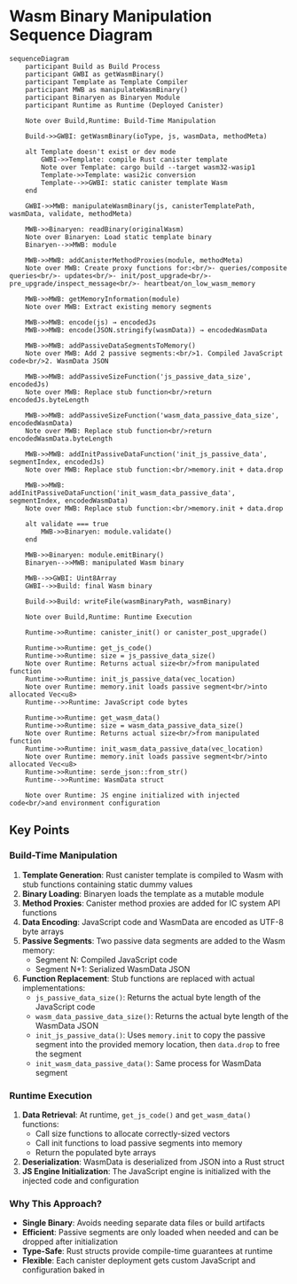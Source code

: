 # Wasm Binary Manipulation Sequence Diagram

```mermaid
sequenceDiagram
    participant Build as Build Process
    participant GWBI as getWasmBinary()
    participant Template as Template Compiler
    participant MWB as manipulateWasmBinary()
    participant Binaryen as Binaryen Module
    participant Runtime as Runtime (Deployed Canister)

    Note over Build,Runtime: Build-Time Manipulation

    Build->>GWBI: getWasmBinary(ioType, js, wasmData, methodMeta)

    alt Template doesn't exist or dev mode
        GWBI->>Template: compile Rust canister template
        Note over Template: cargo build --target wasm32-wasip1
        Template->>Template: wasi2ic conversion
        Template-->>GWBI: static canister template Wasm
    end

    GWBI->>MWB: manipulateWasmBinary(js, canisterTemplatePath, wasmData, validate, methodMeta)

    MWB->>Binaryen: readBinary(originalWasm)
    Note over Binaryen: Load static template binary
    Binaryen-->>MWB: module

    MWB->>MWB: addCanisterMethodProxies(module, methodMeta)
    Note over MWB: Create proxy functions for:<br/>- queries/composite queries<br/>- updates<br/>- init/post_upgrade<br/>- pre_upgrade/inspect_message<br/>- heartbeat/on_low_wasm_memory

    MWB->>MWB: getMemoryInformation(module)
    Note over MWB: Extract existing memory segments

    MWB->>MWB: encode(js) → encodedJs
    MWB->>MWB: encode(JSON.stringify(wasmData)) → encodedWasmData

    MWB->>MWB: addPassiveDataSegmentsToMemory()
    Note over MWB: Add 2 passive segments:<br/>1. Compiled JavaScript code<br/>2. WasmData JSON

    MWB->>MWB: addPassiveSizeFunction('js_passive_data_size', encodedJs)
    Note over MWB: Replace stub function<br/>return encodedJs.byteLength

    MWB->>MWB: addPassiveSizeFunction('wasm_data_passive_data_size', encodedWasmData)
    Note over MWB: Replace stub function<br/>return encodedWasmData.byteLength

    MWB->>MWB: addInitPassiveDataFunction('init_js_passive_data', segmentIndex, encodedJs)
    Note over MWB: Replace stub function:<br/>memory.init + data.drop

    MWB->>MWB: addInitPassiveDataFunction('init_wasm_data_passive_data', segmentIndex, encodedWasmData)
    Note over MWB: Replace stub function:<br/>memory.init + data.drop

    alt validate === true
        MWB->>Binaryen: module.validate()
    end

    MWB->>Binaryen: module.emitBinary()
    Binaryen-->>MWB: manipulated Wasm binary

    MWB-->>GWBI: Uint8Array
    GWBI-->>Build: final Wasm binary

    Build->>Build: writeFile(wasmBinaryPath, wasmBinary)

    Note over Build,Runtime: Runtime Execution

    Runtime->>Runtime: canister_init() or canister_post_upgrade()

    Runtime->>Runtime: get_js_code()
    Runtime->>Runtime: size = js_passive_data_size()
    Note over Runtime: Returns actual size<br/>from manipulated function
    Runtime->>Runtime: init_js_passive_data(vec_location)
    Note over Runtime: memory.init loads passive segment<br/>into allocated Vec<u8>
    Runtime-->>Runtime: JavaScript code bytes

    Runtime->>Runtime: get_wasm_data()
    Runtime->>Runtime: size = wasm_data_passive_data_size()
    Note over Runtime: Returns actual size<br/>from manipulated function
    Runtime->>Runtime: init_wasm_data_passive_data(vec_location)
    Note over Runtime: memory.init loads passive segment<br/>into allocated Vec<u8>
    Runtime->>Runtime: serde_json::from_str()
    Runtime-->>Runtime: WasmData struct

    Note over Runtime: JS engine initialized with injected code<br/>and environment configuration
```

## Key Points

### Build-Time Manipulation

1. **Template Generation**: Rust canister template is compiled to Wasm with stub functions containing static dummy values
2. **Binary Loading**: Binaryen loads the template as a mutable module
3. **Method Proxies**: Canister method proxies are added for IC system API functions
4. **Data Encoding**: JavaScript code and WasmData are encoded as UTF-8 byte arrays
5. **Passive Segments**: Two passive data segments are added to the Wasm memory:
    - Segment N: Compiled JavaScript code
    - Segment N+1: Serialized WasmData JSON
6. **Function Replacement**: Stub functions are replaced with actual implementations:
    - `js_passive_data_size()`: Returns the actual byte length of the JavaScript code
    - `wasm_data_passive_data_size()`: Returns the actual byte length of the WasmData JSON
    - `init_js_passive_data()`: Uses `memory.init` to copy the passive segment into the provided memory location, then `data.drop` to free the segment
    - `init_wasm_data_passive_data()`: Same process for WasmData segment

### Runtime Execution

1. **Data Retrieval**: At runtime, `get_js_code()` and `get_wasm_data()` functions:
    - Call size functions to allocate correctly-sized vectors
    - Call init functions to load passive segments into memory
    - Return the populated byte arrays
2. **Deserialization**: WasmData is deserialized from JSON into a Rust struct
3. **JS Engine Initialization**: The JavaScript engine is initialized with the injected code and configuration

### Why This Approach?

- **Single Binary**: Avoids needing separate data files or build artifacts
- **Efficient**: Passive segments are only loaded when needed and can be dropped after initialization
- **Type-Safe**: Rust structs provide compile-time guarantees at runtime
- **Flexible**: Each canister deployment gets custom JavaScript and configuration baked in
